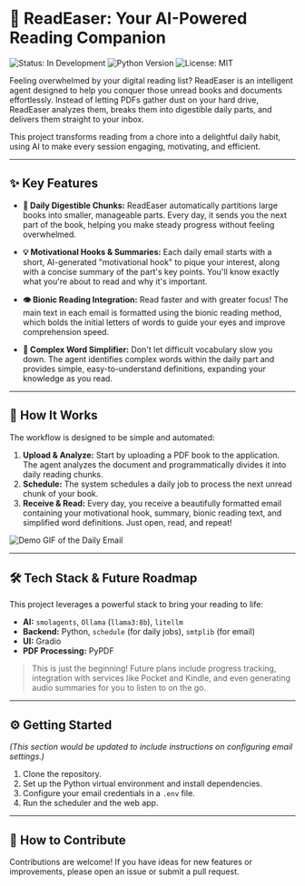 # 📖 ReadEaser: Your AI-Powered Reading Companion

![Status: In Development](https://img.shields.io/badge/status-in_development-blue)
![Python Version](https://img.shields.io/badge/python-3.9+-blue.svg)
![License: MIT](https://img.shields.io/badge/License-MIT-green.svg)

Feeling overwhelmed by your digital reading list? ReadEaser is an intelligent agent designed to help you conquer those unread books and documents effortlessly. Instead of letting PDFs gather dust on your hard drive, ReadEaser analyzes them, breaks them into digestible daily parts, and delivers them straight to your inbox.

This project transforms reading from a chore into a delightful daily habit, using AI to make every session engaging, motivating, and efficient.

---

## ✨ Key Features

* **🚀 Daily Digestible Chunks:** ReadEaser automatically partitions large books into smaller, manageable parts. Every day, it sends you the next part of the book, helping you make steady progress without feeling overwhelmed.

* **💡 Motivational Hooks & Summaries:** Each daily email starts with a short, AI-generated "motivational hook" to pique your interest, along with a concise summary of the part's key points. You'll know exactly what you're about to read and why it's important.

* **👁️ Bionic Reading Integration:** Read faster and with greater focus! The main text in each email is formatted using the bionic reading method, which bolds the initial letters of words to guide your eyes and improve comprehension speed.

* **🧠 Complex Word Simplifier:** Don't let difficult vocabulary slow you down. The agent identifies complex words within the daily part and provides simple, easy-to-understand definitions, expanding your knowledge as you read.

---

## 🔧 How It Works

The workflow is designed to be simple and automated:

1.  **Upload & Analyze:** Start by uploading a PDF book to the application. The agent analyzes the document and programmatically divides it into daily reading chunks.
2.  **Schedule:** The system schedules a daily job to process the next unread chunk of your book.
3.  **Receive & Read:** Every day, you receive a beautifully formatted email containing your motivational hook, summary, bionic reading text, and simplified word definitions. Just open, read, and repeat!

![Demo GIF of the Daily Email](https://i.imgur.com/your-email-demo.gif)

---

## 🛠️ Tech Stack & Future Roadmap

This project leverages a powerful stack to bring your reading to life:

* **AI:** `smolagents`, `Ollama` (`llama3:8b`), `litellm`
* **Backend:** Python, `schedule` (for daily jobs), `smtplib` (for email)
* **UI:** Gradio
* **PDF Processing:** PyPDF

> This is just the beginning! Future plans include progress tracking, integration with services like Pocket and Kindle, and even generating audio summaries for you to listen to on the go.

---

## ⚙️ Getting Started

*(This section would be updated to include instructions on configuring email settings.)*

1.  Clone the repository.
2.  Set up the Python virtual environment and install dependencies.
3.  Configure your email credentials in a `.env` file.
4.  Run the scheduler and the web app.

---

## 🤝 How to Contribute

Contributions are welcome! If you have ideas for new features or improvements, please open an issue or submit a pull request.

